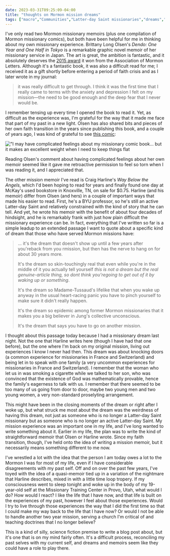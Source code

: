 ```yaml
---
date: 2023-03-31T09:25:09-04:00
title: "thoughts on Mormon mission dreams"
tags: ["macro","Communities","Latter-day Saint missionaries","dreams","Brittany Long Olsen","faith crisis","depression","anxiety","perfectionism","Craig Harline","comics"]
---
```

I've only read two Mormon missionary memoirs (plus one compilation of Mormon missionary comics), but both have been helpful for me in thinking about my own missionary experience. Brittany Long Olsen's *Dendo: One Year and One Half in Tokyo* is a remarkable graphic novel memoir of her missionary service in Japan. The art is great, the ambition is fantastic, and it absolutely deserves the [2015 award](https://www.associationmormonletters.org/2016/03/2015-aml-award-winners/) it won from the Association of Mormon Letters. Although it's a fantastic book, it was also a difficult read for me; I received it as a gift shortly before entering a period of faith crisis and as I later wrote in my journal:

> it was really difficult to get through. I think it was the first time that I really came to terms with the anxiety and depression I felt on my mission—the need to be good enough and the deep fear that I never would be.

I remember tensing up every time I opened the book to read it. Yet, as difficult as the experience was, I'm grateful for the way that it made me face that part of my past in a new light. Olsen has also shared bits and pieces of her own faith transition in the years since publishing this book, and a couple of years ago, I was kind of grateful to see [this comic](https://comicdiaries.com/post/656643966317543424/at-least-those-600-pages-are-good-for-something): 

!["I may have complicated feelings about my missionary comic book... but it makes an excellent weight when I need to keep things flat](https://spencergreenhalgh.com/Dendo_comic.jpg)

Reading Olsen's comment about having complicated feelings about her own memoir seemed like it gave me retroactive permission to feel so torn when I was reading it, and I appreciated that.

The other mission memoir I've read is Craig Harline's *Way Below the Angels*, which I'd been hoping to read for years and finally found one day at McKay's used bookstore in Knoxville, TN, on sale for $0.75. Harline (and his memoir) differ from Olsen (and hers) in a couple of important ways that made his easier to read. First, he's a BYU professor, so he's still an active Latter-day Saint and relatively constrained with the kind of story that he can tell. And yet, he wrote his memoir with the benefit of about four decades of hindsight, and he is remarkably frank with just how plain difficult the missionary experience can be. In fact, everything that I've written so far is a simple leadup to an extended passage I want to quote about a specific kind of dream that those who have served Mormon missions have:  

> ... it's the dream that doesn't show up until a few years after you'reback from you rmission, but then has the nerve to hang on for about 30 years more.
>
> It's the dream so skin-touchingly real that even while you're in the middle of it you actually tell yourself *this is not a dream but the real genuine-article thing, so dont think you'regoing to get out of it by waking up or something*.
>
> It's the dream so Madame-Tussaud's lifelike that when you wake up anyway in the usual heart-racing panic you have to pinch yourself to make sure it didn't really happen.
>
> It's the dream so epidemic among former Mormon missionaries that it makes you a big believer in Jung's collective unconscious. 
> 
> It's the dream that says you have to go on another mission. 

I thought about this passage today because I had a missionary dream last night. Not the one that Harline writes here (though I have had that one before), but the one where I'm back on my original mission, living out experiences I know I never had then. This dream was about knocking doors (a common experience for missionaries in France and Switzerland) and being let in to speak with one family (a very uncommon experiences for missionaries in France and Switzerland). I remember that the woman who let us in was smoking a cigarette while we talked to her son, who was convinced that the existence of God was mathematically provable, hence the family's eagerness to talk with us. I remember that there seemed to be too many of us going from door to door, maybe two young men and two young women, a very non-standard proselyting arrangement.

This might have been in the closing moments of the dream or right after I woke up, but what struck me most about the dream was the weirdness of having this dream, not just as someone who is no longer a Latter-day Saint missionary but as someone who is no longer an active Latter-day Saint. My mission experience was an important one in my life, and I've long wanted to write something about it. Earlier in my life, the plan was to write the kind of straightforward memoir that Olsen or Harline wrote. Since my faith transition, though, I've held onto the idea of writing a mission memoir, but it necessarily means something different to me now. 

I've wrestled a lot with the idea that the person I am today owes a lot to the Mormon I was for most of my life, even if I have considerable disagreements with my past self. Off and on over the past few years, I've toyed with the idea of a quasi-memoir tied up in a variation of the nightmare that Harline describes, mixed in with a little time loop tropery. If my consciousness went to sleep tonight and woke up in the body of my 19-year-old self at the Missionary Training Center in Provo, Utah, what would I do? How would I react? I like the life that I have now, and that life is built on the experiences of my past, however I feel about those experiences. Would I try to live through those experiences the way that I did the first time so that I could make my way back to the life that I have now? Or would I not be able to handle another two year mission, serving a church I'm critical of and teaching doctrines that I no longer believe?

This is a kind of silly, science fiction premise to write a blog post about, but it's one that is on my mind fairly often. It's a difficult process, reconciling my past selves with my current self, and dreams and memoirs seem like they could have a role to play there.